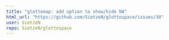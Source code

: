 ```yaml
---
title: "glottomap: add option to show/hide NA"
html_url: "https://github.com/SietzeN/glottospace/issues/30"
user: SietzeN
repo: SietzeN/glottospace
---
```


